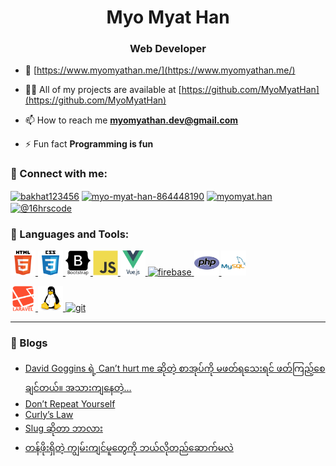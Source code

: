 <h1 align="center">Myo Myat Han</h1>
<h3 align="center">Web Developer</h3>

- 🔭 [https://www.myomyathan.me/](https://www.myomyathan.me/)

- 👨‍💻 All of my projects are available at [https://github.com/MyoMyatHan](https://github.com/MyoMyatHan)

- 📫 How to reach me **myomyathan.dev@gmail.com**

- ⚡ Fun fact **Programming is fun**

<h3 align="left">🤙 Connect with me:</h3>
<p align="left">
<a href="https://twitter.com/bakhat123456" target="blank"><img align="center" src="https://raw.githubusercontent.com/rahuldkjain/github-profile-readme-generator/master/src/images/icons/Social/twitter.svg" alt="bakhat123456" height="30" width="40" /></a>
<a href="https://linkedin.com/in/myo-myat-han" target="blank"><img align="center" src="https://raw.githubusercontent.com/rahuldkjain/github-profile-readme-generator/master/src/images/icons/Social/linked-in-alt.svg" alt="myo-myat-han-864448190" height="30" width="40" /></a>
<a href="https://fb.com/myomyat.han" target="blank"><img align="center" src="https://raw.githubusercontent.com/rahuldkjain/github-profile-readme-generator/master/src/images/icons/Social/facebook.svg" alt="myomyat.han" height="30" width="40" /></a>
<a href="https://medium.com/@16hrscode" target="blank"><img align="center" src="https://raw.githubusercontent.com/rahuldkjain/github-profile-readme-generator/master/src/images/icons/Social/medium.svg" alt="@16hrscode" height="30" width="40" /></a>
</p>

<h3 align="left">🤖 Languages and Tools:</h3>
<p align="left"> <a href="https://www.w3.org/html/" target="_blank" rel="noreferrer"> <img src="https://raw.githubusercontent.com/devicons/devicon/master/icons/html5/html5-original-wordmark.svg" alt="html5" width="40" height="40"/> </a>
  <a href="https://www.w3schools.com/css/" target="_blank" rel="noreferrer"> <img src="https://raw.githubusercontent.com/devicons/devicon/master/icons/css3/css3-original-wordmark.svg" alt="css3" width="40" height="40"/> </a> 
  <a href="https://getbootstrap.com" target="_blank" rel="noreferrer"> <img src="https://raw.githubusercontent.com/devicons/devicon/master/icons/bootstrap/bootstrap-plain-wordmark.svg" alt="bootstrap" width="40" height="40"/> </a> 
   <a href="https://developer.mozilla.org/en-US/docs/Web/JavaScript" target="_blank" rel="noreferrer"> <img src="https://raw.githubusercontent.com/devicons/devicon/master/icons/javascript/javascript-original.svg" alt="javascript" width="40" height="40"/> </a>
  <a href="https://vuejs.org/" target="_blank" rel="noreferrer"> <img src="https://raw.githubusercontent.com/devicons/devicon/master/icons/vuejs/vuejs-original-wordmark.svg" alt="vuejs" width="40" height="40"/> </a>
  <a href="https://firebase.google.com/" target="_blank" rel="noreferrer"> <img src="https://www.vectorlogo.zone/logos/firebase/firebase-icon.svg" alt="firebase" width="40" height="40"/> </a> 
  <a href="https://www.php.net" target="_blank" rel="noreferrer"> <img src="https://raw.githubusercontent.com/devicons/devicon/master/icons/php/php-original.svg" alt="php" width="40" height="40"/> </a> 
  <a href="https://www.mysql.com/" target="_blank" rel="noreferrer"> <img src="https://raw.githubusercontent.com/devicons/devicon/master/icons/mysql/mysql-original-wordmark.svg" alt="mysql" width="40" height="40"/> </a> 
  
  <a href="https://laravel.com/" target="_blank" rel="noreferrer"> <img src="https://raw.githubusercontent.com/devicons/devicon/master/icons/laravel/laravel-plain-wordmark.svg" alt="laravel" width="40" height="40"/> </a> <a href="https://www.linux.org/" target="_blank" rel="noreferrer"> <img src="https://raw.githubusercontent.com/devicons/devicon/master/icons/linux/linux-original.svg" alt="linux" width="40" height="40"/> </a>
<a href="https://git-scm.com/" target="_blank" rel="noreferrer"> <img src="https://www.vectorlogo.zone/logos/git-scm/git-scm-icon.svg" alt="git" width="40" height="40"/> </a> </p><hr>
<h3>📖 Blogs</h3>

<!-- BLOG-POST-LIST:START -->
- [David Goggins ရဲ့ Can’t hurt me ဆိုတဲ့ စာအုပ်ကို မဖတ်ရသေးရင် ဖတ်ကြည့်စေချင်တယ်။ အသားကျနေတဲ့…](https://medium.com/@16hrscode/david-goggins-%E1%80%9B%E1%80%B2%E1%80%B7-cant-hurt-me-%E1%80%86%E1%80%AD%E1%80%AF%E1%80%90%E1%80%B2%E1%80%B7-%E1%80%85%E1%80%AC%E1%80%A1%E1%80%AF%E1%80%95%E1%80%BA%E1%80%80%E1%80%AD%E1%80%AF-%E1%80%99%E1%80%96%E1%80%90%E1%80%BA%E1%80%9B%E1%80%9E%E1%80%B1%E1%80%B8%E1%80%9B%E1%80%84%E1%80%BA-%E1%80%96%E1%80%90%E1%80%BA%E1%80%80%E1%80%BC%E1%80%8A%E1%80%BA%E1%80%B7%E1%80%85%E1%80%B1%E1%80%81%E1%80%BB%E1%80%84%E1%80%BA%E1%80%90%E1%80%9A%E1%80%BA-%E1%80%A1%E1%80%9E%E1%80%AC%E1%80%B8%E1%80%80%E1%80%BB%E1%80%94%E1%80%B1%E1%80%90%E1%80%B2%E1%80%B7-6042e59f86b0?source=rss-372e8c7b30d2------2)
- [Don’t Repeat Yourself](https://medium.com/@16hrscode/dont-repeat-yourself-c4ceb4e5f4de?source=rss-372e8c7b30d2------2)
- [Curly’s Law](https://medium.com/@16hrscode/curlys-law-7960988db0f6?source=rss-372e8c7b30d2------2)
- [Slug ဆိုတာ ဘာလား](https://medium.com/@16hrscode/slug-%E1%80%86%E1%80%AD%E1%80%AF%E1%80%90%E1%80%AC-%E1%80%98%E1%80%AC%E1%80%9C%E1%80%AC%E1%80%B8-66d127ed10c5?source=rss-372e8c7b30d2------2)
- [တန်ဖိုးရှိတဲ့ ကျွမ်းကျင်မူတွေကို ဘယ်လိုတည်ဆောက်မလဲ](https://medium.com/@16hrscode/%E1%80%90%E1%80%94%E1%80%BA%E1%80%96%E1%80%AD%E1%80%AF%E1%80%B8%E1%80%9B%E1%80%BE%E1%80%AD%E1%80%90%E1%80%B2%E1%80%B7-%E1%80%80%E1%80%BB%E1%80%BD%E1%80%99%E1%80%BA%E1%80%B8%E1%80%80%E1%80%BB%E1%80%84%E1%80%BA%E1%80%99%E1%80%B0%E1%80%90%E1%80%BD%E1%80%B1%E1%80%80%E1%80%AD%E1%80%AF-%E1%80%98%E1%80%9A%E1%80%BA%E1%80%9C%E1%80%AD%E1%80%AF%E1%80%90%E1%80%8A%E1%80%BA%E1%80%86%E1%80%B1%E1%80%AC%E1%80%80%E1%80%BA%E1%80%99%E1%80%9C%E1%80%B2-f3d94ed33336?source=rss-372e8c7b30d2------2)
<!-- BLOG-POST-LIST:END -->
